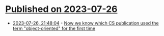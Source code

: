 # [Published on 2023-07-26](index.md)

* [2023-07-26, 21:48:04](https://lobste.rs/s/ebztmj/now_we_know_which_cs_publication_used_term) - [Now we know which CS publication used the term \"object-oriented\" for the first time](https://news.ycombinator.com/item?id=36879311)
